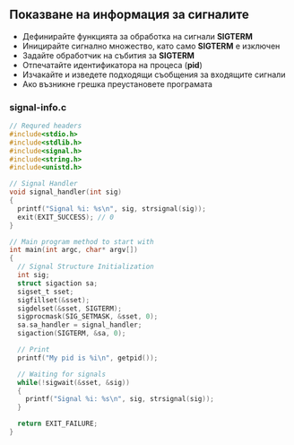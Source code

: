 ## Показване на информация за сигналите

- Дефинирайте функцията за обработка на сигнали **SIGTERM**
- Иницирайте сигнално множество, като само **SIGTERM** е изключен
- Задайте обработчик на събития за **SIGTERM**
- Отпечатайте идентификатора на процеса (**pid**)
- Изчакайте и изведете подходящи съобщения за входящите сигнали
- Ако възникне грешка преустановете програмата

### signal-info.c
```c
// Requred headers
#include<stdio.h>
#include<stdlib.h>
#include<signal.h>
#include<string.h>
#include<unistd.h>

// Signal Handler
void signal_handler(int sig)
{
  printf("Signal %i: %s\n", sig, strsignal(sig));
  exit(EXIT_SUCCESS); // 0
}

// Main program method to start with
int main(int argc, char* argv[])
{
  // Signal Structure Initialization
  int sig;
  struct sigaction sa;
  sigset_t sset;
  sigfillset(&sset);
  sigdelset(&sset, SIGTERM);
  sigprocmask(SIG_SETMASK, &sset, 0);
  sa.sa_handler = signal_handler;
  sigaction(SIGTERM, &sa, 0);

  // Print
  printf("My pid is %i\n", getpid());

  // Waiting for signals
  while(!sigwait(&sset, &sig))
  {
    printf("Signal %i: %s\n", sig, strsignal(sig));
  }

  return EXIT_FAILURE;
}
```
